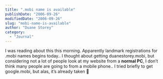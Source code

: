```yaml
---
title: ".mobi name is available"
publishDate: "2006-09-26"
modifiedDate: "2006-09-26"
slug: "mobi-name-is-available"
author: "Duane Storey"
category:
  - "Journal"
---
```


I was reading about this this morning. Apparently landmark registrations for .mobi names begins today.. I thought about getting duanestorey.mobi, but considering not a lot of people look at my website from a **normal PC**, I don’t think many people are going to from a mobile phone.. I tried briefly to get google.mobi, but alas, it’s already taken 🙁